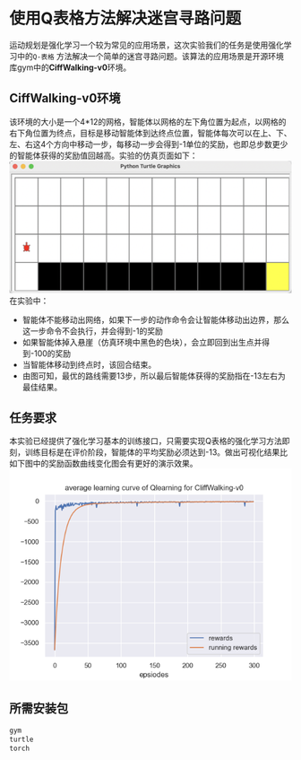 # 使用Q表格方法解决迷宫寻路问题
​运动规划是强化学习一个较为常见的应用场景，这次实验我们的任务是使用强化学习中的`Q-表格` 方法解决一个简单的迷宫寻路问题。该算法的应用场景是开源环境库gym中的**CiffWalking-v0**环境。

## CiffWalking-v0环境
​该环境的大小是一个4*12的网格，智能体以网格的左下角位置为起点，以网格的右下角位置为终点，目标是移动智能体到达终点位置，智能体每次可以在上、下、左、右这4个方向中移动一步，每移动一步会得到-1单位的奖励，也即总步数更少的智能体获得的奖励值回越高。实验的仿真页面如下：
![](./simulation.png)
在实验中：
- 智能体不能移动出网络，如果下一步的动作命令会让智能体移动出边界，那么这一步命令不会执行，并会得到-1的奖励
- 如果智能体掉入悬崖（仿真环境中黑色的色块），会立即回到出生点并得到-100的奖励
- 当智能体移动到终点时，该回合结束。
- 由图可知，最优的路线需要13步，所以最后智能体获得的奖励指在-13左右为最佳结果。

## 任务要求
本实验已经提供了强化学习基本的训练接口，只需要实现Q表格的强化学习方法即刻，训练目标是在评价阶段，智能体的平均奖励必须达到-13。做出可视化结果比如下图中的奖励函数曲线变化图会有更好的演示效果。
![](./train_rewards_curve.png)


## 所需安装包
```{bash}
gym 
turtle
torch 
```
